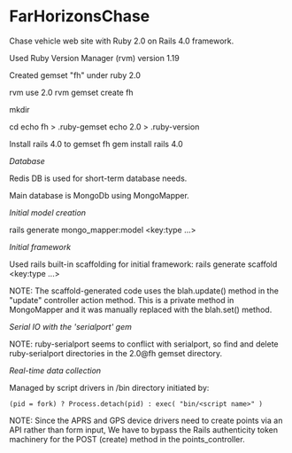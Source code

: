 FarHorizonsChase
================

Chase vehicle web site with Ruby 2.0 on Rails 4.0 framework.

Used Ruby Version Manager (rvm) version 1.19

Created gemset "fh" under ruby 2.0

rvm use 2.0
rvm gemset create fh

mkdir <project name>

cd <project name>
echo fh > .ruby-gemset
echo 2.0 > .ruby-version

Install rails 4.0 to gemset fh
gem install rails 4.0

<em>Database</em>

Redis DB is used for short-term database needs.

Main database is MongoDb using MongoMapper.

<em>Initial model creation</em>

rails generate mongo_mapper:model <model> <key:type ...>

<em>Initial framework</em>

Used rails built-in scaffolding for initial framework:
rails generate scaffold <model> <key:type ...>

NOTE: The scaffold-generated code uses the blah.update() method in the "update"
controller action method. This is a private method in MongoMapper and it was
manually replaced with the blah.set() method.

<em>Serial IO with the 'serialport' gem</em>

NOTE: ruby-serialport seems to conflict with serialport, so find and delete
ruby-serialport directories in the 2.0@fh gemset directory.

<em>Real-time data collection</em>

Managed by script drivers in /bin directory initiated by:

    (pid = fork) ? Process.detach(pid) : exec( "bin/<script name>" )

NOTE: Since the APRS and GPS device drivers need to create points via an API
rather than form input, We have to bypass the Rails authenticity token
machinery for the POST (create) method in the points_controller.

